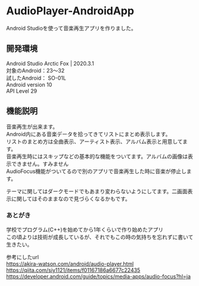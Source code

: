 # AudioPlayer-AndroidApp  
Android Studioを使って音楽再生アプリを作りました。  

## 開発環境  
Android Studio Arctic Fox | 2020.3.1  
対象のAndroid：23～32  
試したAndroid：
  SO-01L  
  Android version 10  
  API Level 29

## 機能説明  
音楽再生が出来ます。  
Android内にある音楽データを拾ってきてリストにまとめ表示します。  
リストのまとめ方は全曲表示、アーティスト表示、アルバム表示と用意してます。  
音楽再生時にはスキップなどの基本的な機能をついてます。アルバムの画像は表示できません。すみません  
AudioFocus機能がついてるので別のアプリで音楽再生した時に音楽が停止します。  

テーマに関してはダークモードでもあまり変わらないようにしてます。二画面表示に関してはそのままなので見づらくなるかもです。  

### あとがき  
学校でプログラム(C++)を始めてから1年くらいで作り始めたアプリ  
この頃よりは技術が成長しているが、それでもこの時の気持ちを忘れずに書いて生きたい。  

参考にしたurl  
<https://akira-watson.com/android/audio-player.html>  
<https://qiita.com/siy1121/items/f01167186a6677c22435>  
<https://developer.android.com/guide/topics/media-apps/audio-focus?hl=ja>
